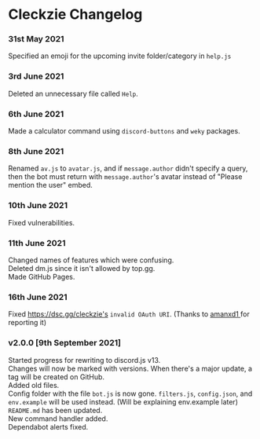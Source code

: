 # Cleckzie Changelog

###  31st May 2021 <br>

Specified an emoji for the upcoming invite folder/category in `help.js`

###  3rd June 2021 <br>

Deleted an unnecessary file called `Help`.

###   6th June 2021 <br>

Made a calculator command using `discord-buttons` and `weky` packages.

### 8th June 2021 <br>

Renamed `av.js` to `avatar.js`, and if `message.author` didn't specify a query, then the bot must return with `message.author`'s avatar instead of "Please mention the user" embed.

### 10th June 2021 <br>

Fixed vulnerabilities.

### 11th June 2021 <br>

Changed names of features which were confusing. <br>
Deleted dm.js since it isn't allowed by top.gg. <br>
Made GitHub Pages. <br>

### 16th June 2021

Fixed https://dsc.gg/cleckzie's `invalid OAuth URI`. (Thanks to <a href="https://github.com/amanxd1"> amanxd1 </a> for reporting it)


### v2.0.0 [9th September 2021]

Started progress for rewriting to discord.js v13. <br>
Changes will now be marked with versions. When there's a major update, a tag will be created on GitHub. <br>
Added old files. <br>
Config folder with the file `bot.js` is now gone. `filters.js`, `config.json`, and `env.example` will be used instead. (Will be explaining env.example later) <br>
`README.md` has been updated. <br>
New command handler added. <br>
Dependabot alerts fixed. <br>


